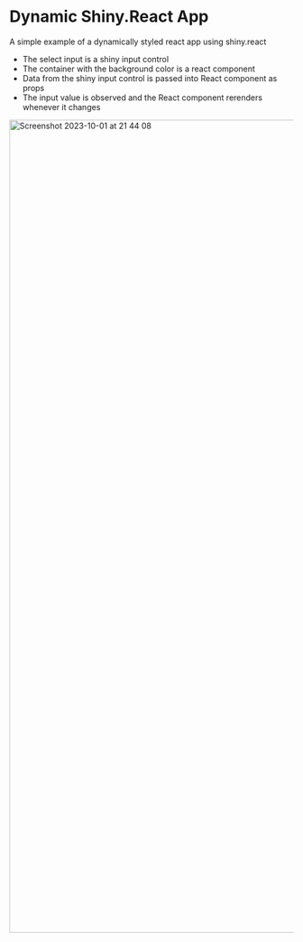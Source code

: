 # Dynamic Shiny.React App

A simple example of a dynamically styled react app using shiny.react

- The select input is a shiny input control
- The container with the background color is a react component
- Data from the shiny input control is passed into React component as props
- The input value is observed and the React component rerenders whenever it changes 

<img width="1440" alt="Screenshot 2023-10-01 at 21 44 08" src="https://github.com/Ivy-Walobwa/responsive-pure-css-menu/assets/49009293/dea228de-76cf-4aaa-85f5-c5347eaa103f">
